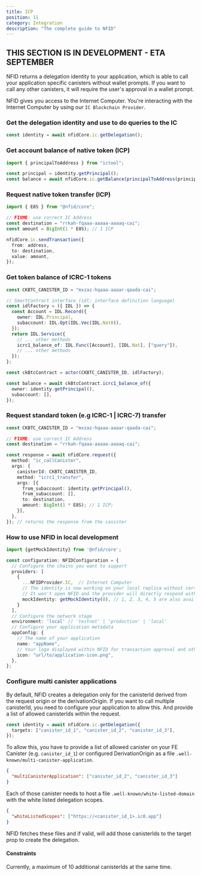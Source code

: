 ```yaml
---
title: ICP
position: 11
category: Integration
description: "The complete guide to NFID"
---
```


## THIS SECTION IS IN DEVELOPMENT - ETA SEPTEMBER

NFID returns a delegation identity to your application, which is able to call your application specific canisters without wallet prompts. If you want to call any other canisters, it will require the user's approval in a wallet prompt.

NFID gives you access to the Internet Computer. You're interacting with the Internet Computer by using our `IC Blockchain Provider`.

### Get the delegation identity and use to do queries to the IC

```typescript
const identity = await nfidCore.ic.getDelegation();
```

### Get account balance of native token (ICP)

```typescript
import { principalToAddress } from "ictool";

const principal = identity.getPrincipal();
const balance = await nfidCore.ic.getBalance(principalToAddress(principal));
```

### Request native token transfer (ICP)

```typescript
import { E8S } from "@nfid/core";

// FIXME: use correct IC Address
const destination = "rrkah-fqaaa-aaaaa-aaaaq-cai";
const amount = BigInt(1 * E8S); // 1 ICP

nfidCore.ic.sendTransaction({
  from: address,
  to: destination,
  value: amount,
});
```

### Get token balance of ICRC-1 tokens

```typescript
const CKBTC_CANISTER_ID = "mxzaz-hqaaa-aaaar-qaada-cai";

// SmartContract interface (idl: interface definition language)
const idlFactory = ({ IDL }) => {
  const Account = IDL.Record({
    owner: IDL.Principal,
    subaccount: IDL.Opt(IDL.Vec(IDL.Nat8)),
  });
  return IDL.Service({
    // ... other methods
    icrc1_balance_of: IDL.Func([Account], [IDL.Nat], ["query"]),
    // ... other methods
  });
};

const ckBtcContract = actor(CKBTC_CANISTER_ID, idlFactory);

const balance = await ckBtcContract.icrc1_balance_of({
  owner: identity.getPrincipal(),
  subaccount: [],
});
```

### Request standard token (e.g ICRC-1 | ICRC-7) transfer

```typescript
const CKBTC_CANISTER_ID = "mxzaz-hqaaa-aaaar-qaada-cai";

// FIXME: use correct IC Address
const destination = "rrkah-fqaaa-aaaaa-aaaaq-cai";

const response = await nfidCore.request({
  method: "ic_callCanister",
  args: {
    canisterId: CKBTC_CANISTER_ID,
    method: "icrc1_transfer",
    args: [{
      from_subaccount: identity.getPrincipal(),
      from_subaccount: [],
      to: destination,
      amount: BigInt(1 * E8S); // 1 ICP;
    }],
  },
}); // returns the response from the canister
```

### How to use NFID in local development

```typescript
import {getMockIdentity} from '@nfid/core';

const configuration: NFIDConfiguration = {
  // Configure the chains you want to support
  providers: [
    {
      ...NFIDProvider.IC,  // Internet Computer
      // The identity is now working on your local replica without certificate issues
      // It won't open NFID and the provider will directly respond with that mocked identity
      mockIdentity: getMockIdentity(0), // 1, 2, 3, 4, 5 are also available
    }
  ],
  // Configure the network stage
  environment: 'local' // 'testnet' | 'production' | 'local'
  // Configure your application metadata
  appConfig: {
    // The name of your application
    name: "appName",
    // Your logo displayed within NFID for transaction approval and other interactions
    icon: "url/to/application-icon.png",
  },
};
```

### Configure multi canister applications

By default, NFID creates a delegation only for the canisterId derived from the request origin or the derivationOrigin.
If you want to call multiple canisterId, you need to configure your application to allow this. And provide a list of allowed canisterIds within the request.

```typescript
const identity = await nfidCore.ic.getDelegation({
  targets: ["canister_id_1", "canister_id_2", "canister_id_3"],
});
```

To allow this, you have to provide a list of allowed canister on your FE Canister (e.g. `canister_id_1`) or configured DerivationOrigin as a file `.well-known/multi-canister-application`.

```json
{
  "multiCanisterApplication": ["canister_id_2", "canister_id_3"]
}
```

Each of those canister needs to host a file `.well-known/white-listed-domain` with the white listed delegation scopes.

```json
{
  "whiteListedScopes": ["https://<canister_id_1>.ic0.app"]
}
```

NFID fetches these files and if valid, will add those canisterIds to the target prop to create the delegation.

#### Constraints

Currently, a maximum of 10 additional canisterIds at the same time.

